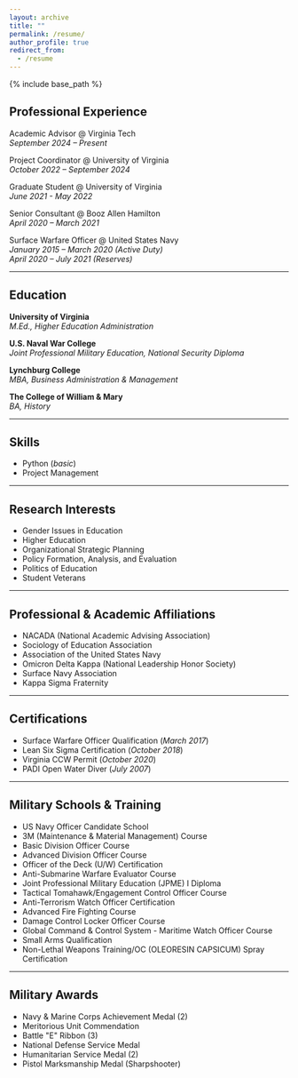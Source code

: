 ```yaml
---
layout: archive
title: ""
permalink: /resume/
author_profile: true
redirect_from:
  - /resume
---
```


{% include base_path %}


## Professional Experience

Academic Advisor @ Virginia Tech  
_September 2024 – Present_  

Project Coordinator @ University of Virginia  
_October 2022 – September 2024_

Graduate Student @ University of Virginia  
_June 2021 - May 2022_  

Senior Consultant @ Booz Allen Hamilton  
_April 2020 – March 2021_  

Surface Warfare Officer @ United States Navy  
_January 2015 – March 2020 (Active Duty)_  
_April 2020 – July 2021 (Reserves)_  

---
## Education

**University of Virginia**  
*M.Ed., Higher Education Administration*  

**U.S. Naval War College**  
*Joint Professional Military Education, National Security Diploma*  

**Lynchburg College**  
*MBA, Business Administration & Management*  

**The College of William & Mary**  
*BA, History*  

---
## Skills

- Python (_basic_)  
- Project Management  

---
## Research Interests

- Gender Issues in Education  
- Higher Education  
- Organizational Strategic Planning  
- Policy Formation, Analysis, and Evaluation  
- Politics of Education  
- Student Veterans  

---
## Professional & Academic Affiliations

- NACADA (National Academic Advising Association)  
- Sociology of Education Association  
- Association of the United States Navy  
- Omicron Delta Kappa (National Leadership Honor Society)  
- Surface Navy Association  
- Kappa Sigma Fraternity  

---
## Certifications

- Surface Warfare Officer Qualification (_March 2017_)  
- Lean Six Sigma Certification (_October 2018_)  
- Virginia CCW Permit (_October 2020_)  
- PADI Open Water Diver (_July 2007_)  

---
## Military Schools & Training

- US Navy Officer Candidate School  
- 3M (Maintenance & Material Management) Course  
- Basic Division Officer Course  
- Advanced Division Officer Course  
- Officer of the Deck (U/W) Certification  
- Anti-Submarine Warfare Evaluator Course  
- Joint Professional Military Education (JPME) I  Diploma
- Tactical Tomahawk/Engagement Control Officer Course  
- Anti-Terrorism Watch Officer Certification  
- Advanced Fire Fighting Course  
- Damage Control Locker Officer Course  
- Global Command & Control System - Maritime Watch Officer Course  
- Small Arms Qualification  
- Non-Lethal Weapons Training/OC (OLEORESIN CAPSICUM) Spray Certification  

---
## Military Awards

- Navy & Marine Corps Achievement Medal (2)  
- Meritorious Unit Commendation  
- Battle "E" Ribbon (3)  
- National Defense Service Medal  
- Humanitarian Service Medal (2)  
- Pistol Marksmanship Medal (Sharpshooter)  